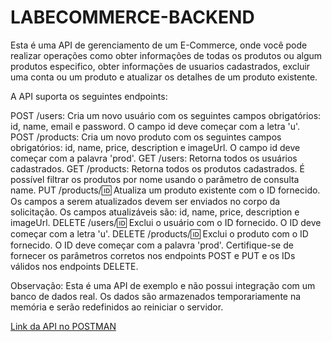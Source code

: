 # LABECOMMERCE-BACKEND

Esta é uma API de gerenciamento de um E-Commerce, onde você pode realizar operações como obter informações de todas os produtos ou algum produtos especifico, obter informações de usuarios cadastrados, excluir uma conta ou um produto e atualizar os detalhes de um produto existente.

A API suporta os seguintes endpoints:

POST /users: Cria um novo usuário com os seguintes campos obrigatórios: id, name, email e password. O campo id deve começar com a letra 'u'.
POST /products: Cria um novo produto com os seguintes campos obrigatórios: id, name, price, description e imageUrl. O campo id deve começar com a palavra 'prod'.
GET /users: Retorna todos os usuários cadastrados.
GET /products: Retorna todos os produtos cadastrados. É possível filtrar os produtos por nome usando o parâmetro de consulta name.
PUT /products/:id: Atualiza um produto existente com o ID fornecido. Os campos a serem atualizados devem ser enviados no corpo da solicitação. Os campos atualizáveis são: id, name, price, description e imageUrl.
DELETE /users/:id: Exclui o usuário com o ID fornecido. O ID deve começar com a letra 'u'.
DELETE /products/:id: Exclui o produto com o ID fornecido. O ID deve começar com a palavra 'prod'.
Certifique-se de fornecer os parâmetros corretos nos endpoints POST e PUT e os IDs válidos nos endpoints DELETE.

Observação: Esta é uma API de exemplo e não possui integração com um banco de dados real. Os dados são armazenados temporariamente na memória e serão redefinidos ao reiniciar o servidor.

[Link da API no POSTMAN](https://documenter.getpostman.com/view/26594213/2s93sjT8SX)
